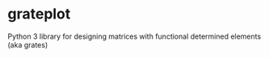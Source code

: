 # grateplot
Python 3 library for designing matrices with functional determined elements (aka grates)
